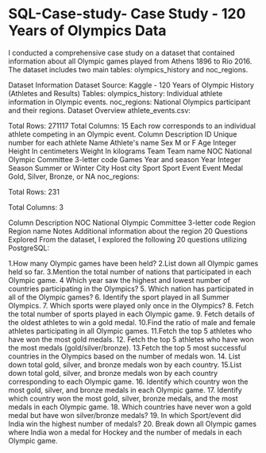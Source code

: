 # SQL-Case-study- Case Study - 120 Years of Olympics Data
I conducted a comprehensive case study on a dataset that contained information about all Olympic games played from Athens 1896 to Rio 2016. The dataset includes two main tables: olympics_history and noc_regions.

Dataset Information
Dataset Source: Kaggle - 120 Years of Olympic History (Athletes and Results)
Tables:
olympics_history: Individual athlete information in Olympic events.
noc_regions: National Olympics participant and their regions.
Dataset Overview
athlete_events.csv:

Total Rows: 271117
Total Columns: 15
Each row corresponds to an individual athlete competing in an Olympic event.
Column	Description
ID	Unique number for each athlete
Name	Athlete's name
Sex	M or F
Age	Integer
Height	In centimeters
Weight	In kilograms
Team	Team name
NOC	National Olympic Committee 3-letter code
Games	Year and season
Year	Integer
Season	Summer or Winter
City	Host city
Sport	Sport
Event	Event
Medal	Gold, Silver, Bronze, or NA
noc_regions:

Total Rows: 231

Total Columns: 3

Column	Description
NOC	National Olympic Committee 3-letter code
Region	Region name
Notes	Additional information about the region
20 Questions Explored
From the dataset, I explored the following 20 questions utilizing PostgreSQL:

1.How many Olympic games have been held?
2.List down all Olympic games held so far.
3.Mention the total number of nations that participated in each Olympic game.
4 Which year saw the highest and lowest number of countries participating in the Olympics?
5. Which nation has participated in all of the Olympic games?
6. Identify the sport played in all Summer Olympics.
7. Which sports were played only once in the Olympics?
8. Fetch the total number of sports played in each Olympic game.
9. Fetch details of the oldest athletes to win a gold medal.
10.Find the ratio of male and female athletes participating in all Olympic games.
11.Fetch the top 5 athletes who have won the most gold medals.
12. Fetch the top 5 athletes who have won the most medals (gold/silver/bronze).
13.Fetch the top 5 most successful countries in the Olympics based on the number of medals won.
14. List down total gold, silver, and bronze medals won by each country.
15.List down total gold, silver, and bronze medals won by each country corresponding to each Olympic game.
16. Identify which country won the most gold, silver, and bronze medals in each Olympic game.
17. Identify which country won the most gold, silver, bronze medals, and the most medals in each Olympic game.
18. Which countries have never won a gold medal but have won silver/bronze medals?
19. In which Sport/event did India win the highest number of medals?
20. Break down all Olympic games where India won a medal for Hockey and the number of medals in each Olympic game.
